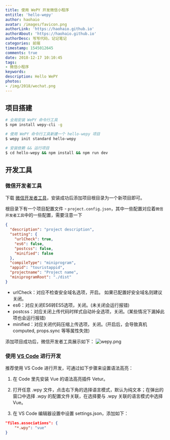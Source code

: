 ```yaml
---
title: 使用 WePY 开发微信小程序
entitle: 'hello-wepy'
author: haohaio
avatar: /images/favicon.png
authorLink: 'https://haohaio.github.io'
authorAbout: 'https://haohaio.github.io'
authorDesc: 写写代码，记记笔记
categories: 前端
timestamp: 1545012645
comments: true
date: 2018-12-17 10:10:45
tags:
- 微信小程序
keywords:
description: Hello WePY
photos:
- /img/2018/wechat.png
---
```


## 项目搭建

```bash
# 全局安装 WePY 命令行工具
$ npm install wepy-cli -g

# 使用 WePY 命令行工具新建一个 hello-wepy 项目
$ wepy init standard hello-wepy

# 安装依赖 && 运行项目
$ cd hello-wepy && npm install && npm run dev
```

## 开发工具

### 微信开发者工具

下载 [微信开发者工具](https://developers.weixin.qq.com/miniprogram/dev/devtools/download.html?t=18121111)，安装成功后添加项目根目录为一个新项目即可。

根目录下有一个项目配置文件 - `project.config.json`，其中一些配置对应着`微信开发者工具`中的一些配置，需要注意一下

```json
{
  "description": "project description",
  "setting": {
    "urlCheck": true,
    "es6": false,
    "postcss": false,
    "minified": false
  },
  "compileType": "miniprogram",
  "appid": "touristappid",
  "projectname": "Project name",
  "miniprogramRoot": "./dist"
}
```

- urlCheck：对应不检查安全域名选项，开启。 如果已配置好安全域名则建议关闭。
- es6：对应关闭ES6转ES5选项，关闭。(未关闭会运行报错)
- postcss：对应关闭上传代码时样式自动补全选项，关闭。(某些情况下漏掉此项也会运行报错)
- minified：对应关闭代码压缩上传选项，关闭。(开启后，会导致真机 computed, props.sync 等等属性失效)

添加项目成功后，微信开发者工具展示如下：
![wepy.png](https://upload-images.jianshu.io/upload_images/1692994-c6a4def81db607ed.png?imageMogr2/auto-orient/strip%7CimageView2/2/w/1240)

### 使用 [VS Code](https://code.visualstudio.com/) 进行开发

推荐使用 VS Code 进行开发，可通过如下步骤来设置语法高亮：

1. 在 Code 里先安装 Vue 的语法高亮插件 Vetur。
  
2. 打开任意 .wpy 文件，点击右下角的选择语言模式，默认为纯文本；在弹出的窗口中选择 .wpy 的配置文件关联，在选择要与 .wpy 关联的语言模式中选择 Vue。
  
3. 在 VS Code 编辑器设置中设置 settings.json，添加如下：

```json
"files.associations": {
    "*.wpy": "vue"
}
```  